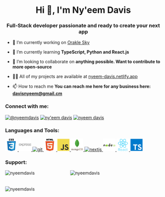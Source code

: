<h1 align="center">Hi 👋, I'm Ny'eem Davis</h1>
<h3 align="center">Full-Stack developer passionate and ready to create your next app</h3>

- 🔭 I’m currently working on [Orakle Sky](https://github.com/NyeemDavis/OrakleSky/blob/main/README.md)

- 🌱 I’m currently learning **TypeScript, Python and React.js**

- 👯 I’m looking to collaborate on **anything possible. Want to contribute to more open-source**

- 👨‍💻 All of my projects are available at [nyeem-davis.netlify.app](nyeem-davis.netlify.app)

- 📫 How to reach me **You can reach me here for any business here: davisnyeem@gmail.cm**

<h3 align="left">Connect with me:</h3>
<p align="left">
<a href="https://dev.to/@nyeemdavis" target="blank"><img align="center" src="https://raw.githubusercontent.com/rahuldkjain/github-profile-readme-generator/master/src/images/icons/Social/devto.svg" alt="@nyeemdavis" height="30" width="40" /></a>
<a href="https://linkedin.com/in/ny'eem davis" target="blank"><img align="center" src="https://raw.githubusercontent.com/rahuldkjain/github-profile-readme-generator/master/src/images/icons/Social/linked-in-alt.svg" alt="ny'eem davis" height="30" width="40" /></a>
<a href="https://stackoverflow.com/users/nyeem davis" target="blank"><img align="center" src="https://raw.githubusercontent.com/rahuldkjain/github-profile-readme-generator/master/src/images/icons/Social/stack-overflow.svg" alt="nyeem davis" height="30" width="40" /></a>
</p>

<h3 align="left">Languages and Tools:</h3>
<p align="left"> <a href="https://www.w3schools.com/css/" target="_blank" rel="noreferrer"> <img src="https://raw.githubusercontent.com/devicons/devicon/master/icons/css3/css3-original-wordmark.svg" alt="css3" width="40" height="40"/> </a> <a href="https://expressjs.com" target="_blank" rel="noreferrer"> <img src="https://raw.githubusercontent.com/devicons/devicon/master/icons/express/express-original-wordmark.svg" alt="express" width="40" height="40"/> </a> <a href="https://git-scm.com/" target="_blank" rel="noreferrer"> <img src="https://www.vectorlogo.zone/logos/git-scm/git-scm-icon.svg" alt="git" width="40" height="40"/> </a> <a href="https://www.w3.org/html/" target="_blank" rel="noreferrer"> <img src="https://raw.githubusercontent.com/devicons/devicon/master/icons/html5/html5-original-wordmark.svg" alt="html5" width="40" height="40"/> </a> <a href="https://developer.mozilla.org/en-US/docs/Web/JavaScript" target="_blank" rel="noreferrer"> <img src="https://raw.githubusercontent.com/devicons/devicon/master/icons/javascript/javascript-original.svg" alt="javascript" width="40" height="40"/> </a> <a href="https://www.mongodb.com/" target="_blank" rel="noreferrer"> <img src="https://raw.githubusercontent.com/devicons/devicon/master/icons/mongodb/mongodb-original-wordmark.svg" alt="mongodb" width="40" height="40"/> </a> <a href="https://nextjs.org/" target="_blank" rel="noreferrer"> <img src="https://cdn.worldvectorlogo.com/logos/nextjs-2.svg" alt="nextjs" width="40" height="40"/> </a> <a href="https://nodejs.org" target="_blank" rel="noreferrer"> <img src="https://raw.githubusercontent.com/devicons/devicon/master/icons/nodejs/nodejs-original-wordmark.svg" alt="nodejs" width="40" height="40"/> </a> <a href="https://reactjs.org/" target="_blank" rel="noreferrer"> <img src="https://raw.githubusercontent.com/devicons/devicon/master/icons/react/react-original-wordmark.svg" alt="react" width="40" height="40"/> </a> <a href="https://www.typescriptlang.org/" target="_blank" rel="noreferrer"> <img src="https://raw.githubusercontent.com/devicons/devicon/master/icons/typescript/typescript-original.svg" alt="typescript" width="40" height="40"/> </a> </p>

<h3 align="left">Support:</h3>
<p><a href="https://www.buymeacoffee.com/nyeemdavis"> <img align="left" src="https://cdn.buymeacoffee.com/buttons/v2/default-yellow.png" height="50" width="210" alt="nyeemdavis" /></a><a href="https://ko-fi.com/nyeemdavis"> <img align="left" src="https://cdn.ko-fi.com/cdn/kofi3.png?v=3" height="50" width="210" alt="nyeemdavis" /></a></p><br><br>


<p><img align="center" src="https://github-readme-streak-stats.herokuapp.com/?user=nyeemdavis&" alt="nyeemdavis" /></p>

